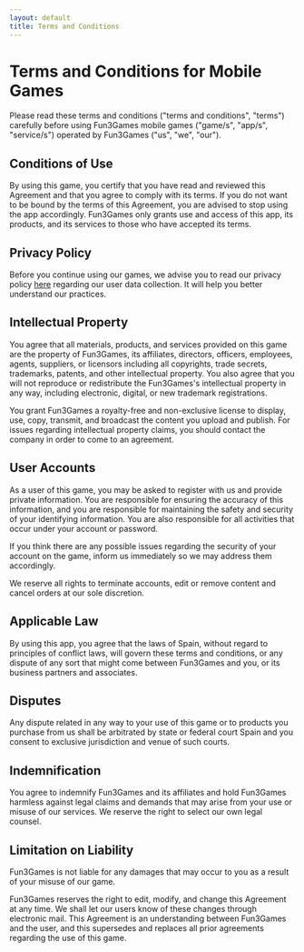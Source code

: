 ```yaml
---
layout: default
title: Terms and Conditions
---
```


# Terms and Conditions for Mobile Games

Please read these terms and conditions ("terms and conditions", "terms") carefully before using Fun3Games mobile games ("game/s", "app/s", "service/s") operated by Fun3Games ("us", "we", "our").

## Conditions of Use

By using this game, you certify that you have read and reviewed this Agreement and that you agree to comply with its terms. If you do not want to be bound by the terms of this Agreement, you are advised to stop using the app accordingly. Fun3Games only grants use and access of this app, its products, and its services to those who have accepted its terms.

## Privacy Policy

Before you continue using our games, we advise you to read our privacy policy [here](privacy.dm) regarding our user data collection. It will help you better understand our practices.

## Intellectual Property

You agree that all materials, products, and services provided on this game are the property of Fun3Games, its affiliates, directors, officers, employees, agents, suppliers, or licensors including all copyrights, trade secrets, trademarks, patents, and other intellectual property. You also agree that you will not reproduce or redistribute the Fun3Games's intellectual property in any way, including electronic, digital, or new trademark registrations.

You grant Fun3Games a royalty-free and non-exclusive license to display, use, copy, transmit, and broadcast the content you upload and publish. For issues regarding intellectual property claims, you should contact the company in order to come to an agreement.

## User Accounts

As a user of this game, you may be asked to register with us and provide private information. You are responsible for ensuring the accuracy of this information, and you are responsible for maintaining the safety and security of your identifying information. You are also responsible for all activities that occur under your account or password.

If you think there are any possible issues regarding the security of your account on the game, inform us immediately so we may address them accordingly.

We reserve all rights to terminate accounts, edit or remove content and cancel orders at our sole discretion.

## Applicable Law

By using this app, you agree that the laws of Spain, without regard to principles of conflict laws, will govern these terms and conditions, or any dispute of any sort that might come between Fun3Games and you, or its business partners and associates.

## Disputes

Any dispute related in any way to your use of this game or to products you purchase from us shall be arbitrated by state or federal court Spain and you consent to exclusive jurisdiction and venue of such courts.

## Indemnification

You agree to indemnify Fun3Games and its affiliates and hold Fun3Games harmless against legal claims and demands that may arise from your use or misuse of our services. We reserve the right to select our own legal counsel.

## Limitation on Liability

Fun3Games is not liable for any damages that may occur to you as a result of your misuse of our game.

Fun3Games reserves the right to edit, modify, and change this Agreement at any time. We shall let our users know of these changes through electronic mail. This Agreement is an understanding between Fun3Games and the user, and this supersedes and replaces all prior agreements regarding the use of this game.

